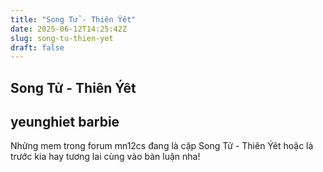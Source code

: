 ```yaml
---
title: "Song Tử - Thiên Ýêt"
date: 2025-06-12T14:25:42Z
slug: song-tu-thien-yet
draft: false
---
```


## Song Tử - Thiên Ýêt

## yeunghiet barbie

Nhửng mem trong forum mn12cs  đang là cặp Song Tử - Thiên Ýêt hoặc là trước kia hay tương lai cùng vào bàn luận nha!